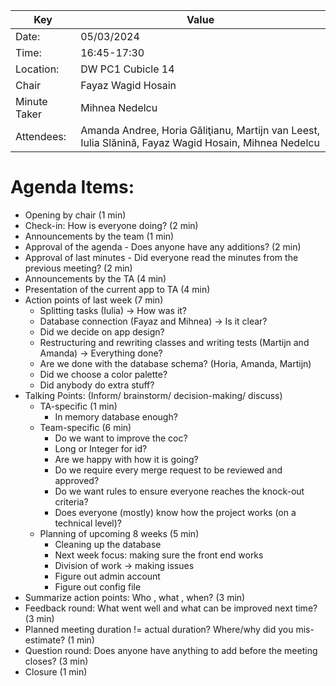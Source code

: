 | Key | Value                                                                                                |
| --- |------------------------------------------------------------------------------------------------------|
| Date: | 05/03/2024                                                                                           |
| Time: | 16:45-17:30                                                                                          |
| Location: | DW PC1 Cubicle 14                                                                                    |
| Chair | Fayaz Wagid Hosain                                                                                   |
| Minute Taker | Mihnea Nedelcu                                                                                       |
| Attendees: | Amanda Andree, Horia Găliţianu, Martijn van Leest, Iulia Slănină, Fayaz Wagid Hosain, Mihnea Nedelcu |  


# Agenda Items:
- Opening by chair (1 min)
- Check-in: How is everyone doing? (2 min)
- Announcements by the team (1 min)
- Approval of the agenda - Does anyone have any additions? (2 min)
- Approval of last minutes - Did everyone read the minutes from the previous meeting? (2 min)
- Announcements by the TA (4 min)
- Presentation of the current app to TA (4 min)
- Action points of last week (7 min)
    - Splitting tasks (Iulia) -> How was it?
    - Database connection (Fayaz and Mihnea) -> Is it clear?
    - Did we decide on app design?
    - Restructuring and rewriting classes and writing tests (Martijn and Amanda) -> Everything done?
    - Are we done with the database schema? (Horia, Amanda, Martijn)
    - Did we choose a color palette?
    - Did anybody do extra stuff?
- Talking Points: (Inform/ brainstorm/ decision-making/ discuss)
    - TA-specific (1 min)
        - In memory database enough?
    - Team-specific (6 min)
        - Do we want to improve the coc?
        - Long or Integer for id?
        - Are we happy with how it is going?
        - Do we require every merge request to be reviewed and approved?
        - Do we want rules to ensure everyone reaches the knock-out criteria?
        - Does everyone (mostly) know how the project works (on a technical level)?
    - Planning of upcoming 8 weeks (5 min)
        - Cleaning up the database
        - Next week focus: making sure the front end works
        - Division of work -> making issues
        - Figure out admin account
        - Figure out config file
- Summarize action points: Who , what , when? (3 min)
- Feedback round: What went well and what can be improved next time? (3 min)
- Planned meeting duration != actual duration? Where/why did you mis-estimate? (1 min)
- Question round: Does anyone have anything to add before the meeting closes? (3 min)
- Closure (1 min)


